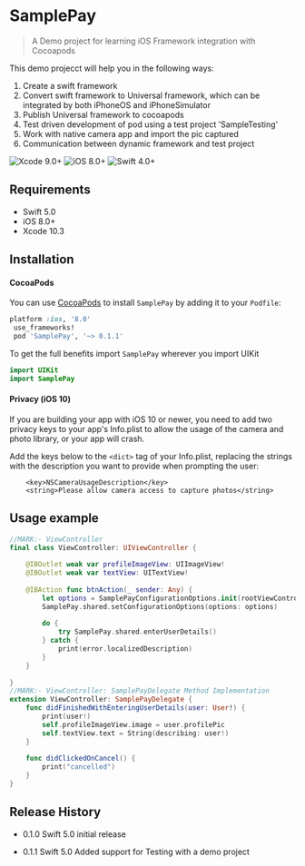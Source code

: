 # SamplePay
> A Demo project for learning iOS Framework integration with Cocoapods

This demo projecct will help you in the following ways:

1. Create a swift framework  
2. Convert swift framework to Universal framework, which can be integrated by both iPhoneOS and iPhoneSimulator
3. Publish Universal framework to cocoapods 
4. Test driven development of pod using a test project 'SampleTesting'
5. Work with native camera app and import the pic captured
6. Communication between dynamic framework and test project

![Xcode 9.0+](https://img.shields.io/badge/Xcode-10.3%2B-blue.svg)
![iOS 8.0+](https://img.shields.io/badge/iOS-12.4%2B-blue.svg)
![Swift 4.0+](https://img.shields.io/badge/Swift-5.0%2B-orange.svg)

## Requirements

- Swift 5.0
- iOS 8.0+
- Xcode 10.3

## Installation

#### CocoaPods
You can use [CocoaPods](http://cocoapods.org/) to install `SamplePay` by adding it to your `Podfile`:

```ruby
platform :ios, '8.0'
 use_frameworks!
 pod 'SamplePay', '~> 0.1.1'
```

To get the full benefits import `SamplePay` wherever you import UIKit

``` swift
import UIKit
import SamplePay
```
#### Privacy (iOS 10)

If you are building your app with iOS 10 or newer, you need to add two privacy keys to your app's Info.plist to allow the usage of the camera and photo library, or your app will crash. 

Add the keys below to the `<dict>` tag of your Info.plist, replacing the strings with the description you want to provide when prompting the user:

```
	<key>NSCameraUsageDescription</key>
	<string>Please allow camera access to capture photos</string>
```

## Usage example

```swift
//MARK:- ViewController
final class ViewController: UIViewController {
    
    @IBOutlet weak var profileImageView: UIImageView!
    @IBOutlet weak var textView: UITextView!
    
    @IBAction func btnAction(_ sender: Any) {
        let options = SamplePayConfigurationOptions.init(rootViewController: self, delegate: self)
        SamplePay.shared.setConfigurationOptions(options: options)
        
        do {
            try SamplePay.shared.enterUserDetails()
        } catch {
            print(error.localizedDescription)
        }
    }
    
}
//MARK:- ViewController: SamplePayDelegate Method Implementation
extension ViewController: SamplePayDelegate {
    func didFinishedWithEnteringUserDetails(user: User!) {
        print(user!)
        self.profileImageView.image = user.profilePic
        self.textView.text = String(describing: user!)
    }
    
    func didClickedOnCancel() {
        print("cancelled")
    }
}
```

## Release History

* 0.1.0
  Swift 5.0 initial release

* 0.1.1
  Swift 5.0 Added support for Testing with a demo project
